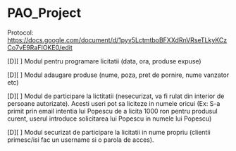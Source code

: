 # PAO_Project

Protocol: https://docs.google.com/document/d/1pyv5LctmtboBFXXdRnVRseTLkyKCzCo7vE9RaFIOKE0/edit

[D][ ] Modul pentru programare licitatii (data, ora, produse expuse)

[D][ ] Modul adaugare produse (nume, poza, pret de pornire, nume vanzator etc)

[D][ ] Modul de participare la lictitatii (nesecurizat, va fi rulat din interior de persoane autorizate). Acesti useri pot sa liciteze in numele oricui (Ex: S-a primit prin email intentia lui Popescu de a licita 1000 ron pentru produsul curent, userul introduce solicitarea lui Popescu in numele lui Popescu)

[D][ ] Modul securizat de participare la licitatii in nume propriu (clientii primesc/isi fac un username si o parola de acces).
